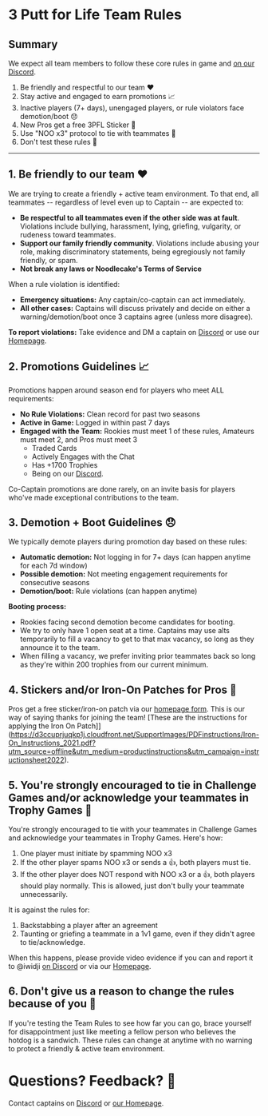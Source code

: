 # 3 Putt for Life Team Rules

## Summary
We expect all team members to follow these core rules in game and [on our Discord](https://discord.gg/RGzcnXfWhv).

1. Be friendly and respectful to our team ❤️
2. Stay active and engaged to earn promotions 📈
3. Inactive players (7+ days), unengaged players, or rule violators face demotion/boot 😞
4. New Pros get a free 3PFL Sticker 💌
5. Use "NOO x3" protocol to tie with teammates 🤝
6. Don't test these rules 🌭

---

## 1. Be friendly to our team ❤️

We are trying to create a friendly + active team environment. To that end, all teammates -- regardless of level even up to Captain -- are expected to:

- **Be respectful to all teammates even if the other side was at fault**. Violations include bullying, harassment, lying, griefing, vulgarity, or rudeness toward teammates.
- **Support our family friendly community**. Violations include abusing your role, making discriminatory statements, being egregiously not family friendly, or spam.
- **Not break any laws or Noodlecake's Terms of Service**

When a rule violation is identified:

- **Emergency situations:** Any captain/co-captain can act immediately.
- **All other cases:** Captains will discuss privately and decide on either a warning/demotion/boot once 3 captains agree (unless more disagree).

**To report violations:** Take evidence and DM a captain on [Discord](https://discord.gg/RGzcnXfWhv) or use our [Homepage](https://linktr.ee/3pfl).

 ## 2. Promotions Guidelines 📈

Promotions happen around season end for players who meet ALL requirements:

- **No Rule Violations:** Clean record for past two seasons
- **Active in Game:** Logged in within past 7 days
- **Engaged with the Team:** Rookies must meet 1 of these rules, Amateurs must meet 2, and Pros must meet 3
  - Traded Cards
  - Actively Engages with the Chat
  - Has +1700 Trophies
  - Being on our [Discord](https://discord.gg/RGzcnXfWhv).

Co-Captain promotions are done rarely, on an invite basis for players who've made exceptional contributions to the team.

## 3. Demotion + Boot Guidelines 😞
We typically demote players during promotion day based on these rules:

- **Automatic demotion:** Not logging in for 7+ days (can happen anytime for each 7d window)
- **Possible demotion:** Not meeting engagement requirements for consecutive seasons
- **Demotion/boot:** Rule violations (can happen anytime)

**Booting process:**
- Rookies facing second demotion become candidates for booting.
- We try to only have 1 open seat at a time. Captains may use alts temporarily to fill a vacancy to get to that max vacancy, so long as they announce it to the team.
- When filling a vacancy, we prefer inviting prior teammates back so long as they're within 200 trophies from our current minimum.

## 4. Stickers and/or Iron-On Patches for Pros 💌
Pros get a free sticker/iron-on patch via our [homepage form](https://linktr.ee/3pfl). This is our way of saying thanks for joining the team! [These are the instructions for applying the Iron On Patch]](https://d3ccuprjuqkp1j.cloudfront.net/SupportImages/PDFinstructions/Iron-On_Instructions_2021.pdf?utm_source=offline&utm_medium=productinstructions&utm_campaign=instructionsheet2022).

## 5. You're strongly encouraged to tie in Challenge Games and/or acknowledge your teammates in Trophy Games 🤝
You're strongly encouraged to tie with your teammates in Challenge Games and acknowledge your teammates in Trophy Games. Here's how:

1. One player must initiate by spamming NOO x3
2. If the other player spams NOO x3 or sends a 👍, both players must tie.
3. If the other player does NOT respond with NOO x3 or a 👍, both players should play normally. This is allowed, just don't bully your teammate unnecessarily.

It is against the rules for:

1. Backstabbing a player after an agreement
2. Taunting or griefing a teammate in a 1v1 game, even if they didn't agree to tie/acknowledge.

When this happens, please provide video evidence if you can and report it to @iwidji [on Discord](https://discord.gg/RGzcnXfWhv) or via our [Homepage](https://linktr.ee/3pfl).

## 6. Don't give us a reason to change the rules because of you 🌭
If you're testing the Team Rules to see how far you can go, brace yourself for disappointment just like meeting a fellow person who believes the hotdog is a sandwich. These rules can change at anytime with no warning to protect a friendly & active team environment.

# Questions? Feedback? 💬
Contact captains on [Discord](https://discord.gg/RGzcnXfWhv) or [our Homepage](https://linktr.ee/3pfl).
